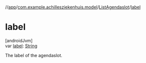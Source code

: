 //[app](../../../index.md)/[com.example.achillesziekenhuis.model](../index.md)/[ListAgendaslot](index.md)/[label](label.md)

# label

[androidJvm]\
var [label](label.md): [String](https://kotlinlang.org/api/latest/jvm/stdlib/kotlin/-string/index.html)

The label of the agendaslot.
